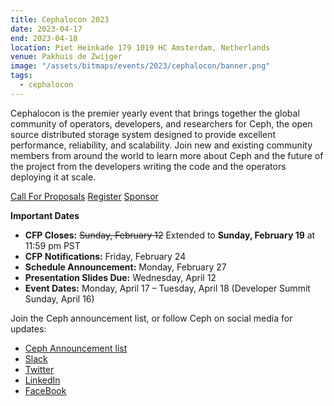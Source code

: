 ```yaml
---
title: Cephalocon 2023
date: 2023-04-17
end: 2023-04-18
location: Piet Heinkade 179 1019 HC Amsterdam, Netherlands
venue: Pakhuis de Zwijger
image: "/assets/bitmaps/events/2023/cephalocon/banner.png"
tags:
  - cephalocon
---
```


Cephalocon is the premier yearly event that brings together the global
community of operators, developers, and researchers for Ceph, the open source
distributed storage system designed to provide excellent performance,
reliability, and scalability. Join new and existing community members from
around the world to learn more about Ceph and the future of the project from
the developers writing the code and the operators deploying it at scale.

<a class="button"
href="https://events.linuxfoundation.org/cephalocon/program/cfp/">Call For
Proposals</a>
<a class="button"
href="https://events.linuxfoundation.org/cephalocon/register/">Register</a>
<a class="button"
href="https://events.linuxfoundation.org/cephalocon/sponsor/">Sponsor</a>

**Important Dates**

- **CFP Closes:** ~~Sunday, February 12~~ Extended to **Sunday, February 19** at 11:59 pm PST
- **CFP Notifications:** Friday, February 24
- **Schedule Announcement:** Monday, February 27
- **Presentation Slides Due:** Wednesday, April 12
- **Event Dates:** Monday, April 17 – Tuesday, April 18 (Developer Summit
  Sunday, April 16)

Join the Ceph announcement list, or follow Ceph on social media for updates:

- [Ceph Announcement list](https://lists.ceph.io/postorius/lists/ceph-announce.ceph.io/)
- [Slack](https://ceph-storage.slack.com/)
- [Twitter](https://twitter.com/ceph)
- [LinkedIn](https://www.linkedin.com/company/ceph/)
- [FaceBook](https://www.facebook.com/cephstorage/)
